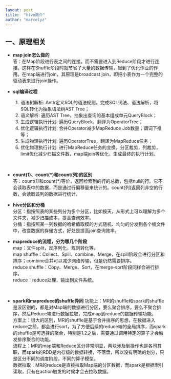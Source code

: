 ```yaml
---
layout: post
title:  "hive简介"
author: "marcelyz"
---
```


## 一、原理相关
- **map join怎么做的**  
答：在Map阶段进行表之间的连接。而不需要进入到Reduce阶段才进行连接。这样在Shuffle阶段时就节省了大量的数据传输，起到了优化作业的作用。在map端进行join，其原理是broadcast join，即把小表作为一个完整的驱动表来进行join操作。

- **sql编译过程**  
    1. 语法树解析: Antlr定义SQL的语法规则，完成SQL词法、语法解析，将SQL转化为抽象语法树AST Tree；
    2. 语义解析: 遍历AST Tree，抽象出查询的基本组成单元QueryBlock；
    3. 生成逻辑执行计划: 遍历QueryBlock，翻译为OperatorTree；
    4. 优化逻辑执行计划: 合并Operator减少MapReduce Job数量；谓词下推等；
    5. 生成物理执行计划: 遍历OperatorTree，翻译为MapReduce任务；
    6. 优化物理执行计划: 进行MapReduce任务的变换，分区裁剪，列裁剪，limit优化减少扫描文件数，map端join等优化，生成最终的执行计划。  
<br>

- **count(1)、count(\*)和count(列)的区别**  
答：count(1)和count(*)等价，返回检索到的行的总数，包括null的行。它不会读取表中的数据，而是通过行偏移量来统计的。count(列)返回列非空的行数，会读取该列的数据进行统计。  

- **hive分区和分桶**  
分区：指按照表的某些列分为多个分区，比如按天，从形式上可以理解为多个文件夹，减少扫描成本，提高查询效率。  
分桶：指按照某一列数据的哈希值取模的方式随机、均匀的分发到各个桶文件中，改变数据的存储方式，好处是提高join查询效率。  

- **mapreduce的流程，分为哪几个阶段**    
map：文件split，反序列化，规则转化等。  
map shuffle：Collect、Spill、combine、Merge，在spill阶段会进行分区和排序；combine合并可以减少网络传输，但是仍然需要排序。  
reduce shuffle：Copy、Merge、Sort，在merge-sort阶段同样会进行排序。  
reduce：reduce处理，输出到文件系统。  
<br>

- **spark和mapreduce的shuffle异同**
功能上：MR的shuffle和spark的shuffle是没区别的，都是对Map端的数据进行分区，要么聚合排序，要么不聚合排序，然后Reduce端进行数据拉取，完成map到reduce的数据传输功能。  
方案上：很大的区别，MR的shuffle是基于合并排序的思想，在数据进入reduce之前，都会进行sort，为了方便后续的reduce端的全局排序，而spark的shuffle是可选择的聚合，特别是1.2之后，需要通过调用特定的算子才会触发排序聚合的功能。  
流程上：MR的map端和Reduce区分非常明显，两块涉及到操作也是各司其职，而spark的RDD是内存级的数据转换，不落盘，所以没有明确的划分，只是区分不同的调度阶段，不同的算子模型。  
数据拉取：MR的reduce是直接拉取Map端的分区数据，而spark是根据索引读取，只有在action触发的时候才会去拉取数据。  
<br>